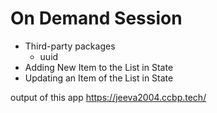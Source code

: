 # On Demand Session

- Third-party packages
  - uuid
- Adding New Item to the List in State
- Updating an Item of the List in State

output of this app https://jeeva2004.ccbp.tech/
